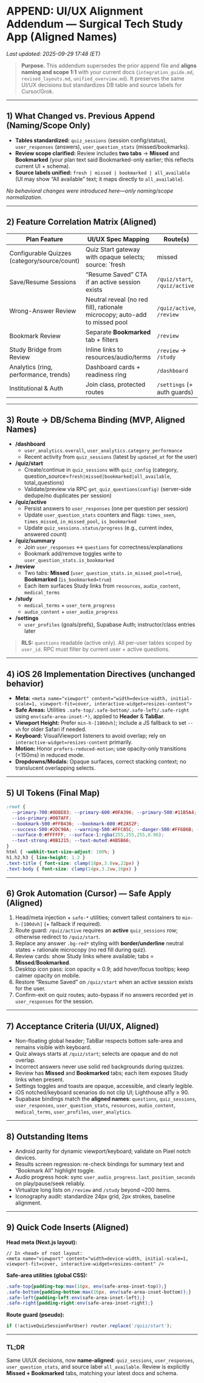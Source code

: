 # APPEND: UI/UX Alignment Addendum — Surgical Tech Study App (Aligned Names)
_Last updated: 2025-09-29 17:48 (ET)_

> **Purpose.** This addendum supersedes the prior append file and **aligns naming and scope 1:1** with your current docs (`integration_guide.md`, `revised_layouts.md`, `unified_overview.md`). It preserves the same UI/UX decisions but standardizes DB table and source labels for Cursor/Grok.

---

## 1) What Changed vs. Previous Append (Naming/Scope Only)
- **Tables standardized:** `quiz_sessions` (session config/status), `user_responses` (answers), `user_question_stats` (missed/bookmarks).  
- **Review scope clarified:** Review includes **two tabs** → **Missed** and **Bookmarked** (your plan text said Bookmarked-only earlier; this reflects current UI + schema).
- **Source labels unified:** `fresh | missed | bookmarked | all_available` (UI may show “All available” text; it maps directly to `all_available`).

_No behavioral changes were introduced here—only naming/scope normalization._

---

## 2) Feature Correlation Matrix (Aligned)
| Plan Feature | UI/UX Spec Mapping | Route(s) | DB / RPC |
|---|---|---|---|
| Configurable Quizzes (category/source/count) | Quiz Start gateway with opaque selects; source: `fresh | missed | bookmarked | all_available` | `/quiz/start` | `quiz_sessions` (config), RPC `get_quiz_questions(config)` |
| Save/Resume Sessions | “Resume Saved” CTA if an active session exists | `/quiz/start`, `/quiz/active` | `quiz_sessions.status`, recent active by user |
| Wrong-Answer Review | Neutral reveal (no red fill), rationale microcopy; auto-add to missed pool | `/quiz/active`, `/review` | `user_responses` (insert), `user_question_stats.in_missed_pool=true` |
| Bookmark Review | Separate **Bookmarked** tab + filters | `/review` | `user_question_stats.is_bookmarked=true` |
| Study Bridge from Review | Inline links to resources/audio/terms | `/review` → `/study` | `resources`, `audio_content`, `medical_terms` |
| Analytics (ring, performance, trends) | Dashboard cards + readiness ring | `/dashboard` | `user_analytics` aggregates |
| Institutional & Auth | Join class, protected routes | `/settings` (+ auth guards) | Supabase Auth + RLS |

---

## 3) Route → DB/Schema Binding (MVP, Aligned Names)
- **/dashboard**
  - `user_analytics.overall`, `user_analytics.category_performance`
  - Recent activity from `quiz_sessions` (latest by `updated_at` for the user)
- **/quiz/start**
  - Create/continue in `quiz_sessions` with `quiz_config` (category, question_source=`fresh|missed|bookmarked|all_available`, total_questions)
  - Validate/preview via RPC `get_quiz_questions(config)` (server-side dedupe/no duplicates per session)
- **/quiz/active**
  - Persist answers to `user_responses` (one per question per session)
  - Update `user_question_stats` counters and flags: `times_seen`, `times_missed`, `in_missed_pool`, `is_bookmarked`
  - Update `quiz_sessions.status/progress` (e.g., current index, answered count)
- **/quiz/summary**
  - Join `user_responses` ↔ `questions` for correctness/explanations
  - Bookmark add/remove toggles write to `user_question_stats.is_bookmarked`
- **/review**
  - Two tabs: **Missed** (`user_question_stats.in_missed_pool=true`), **Bookmarked** (`is_bookmarked=true`)
  - Each item surfaces Study links from `resources`, `audio_content`, `medical_terms`
- **/study**
  - `medical_terms` + `user_term_progress`
  - `audio_content` + `user_audio_progress`
- **/settings**
  - `user_profiles` (goals/prefs), Supabase Auth; instructor/class entries later

> **RLS:** `questions` readable (active only). All per-user tables scoped by `user_id`. RPC must filter by current user + active questions.

---

## 4) iOS 26 Implementation Directives (unchanged behavior)
- **Meta:** `<meta name="viewport" content="width=device-width, initial-scale=1, viewport-fit=cover, interactive-widget=resizes-content">`
- **Safe Areas:** Utilities `.safe-top/.safe-bottom/.safe-left/.safe-right` using `env(safe-area-inset-*)`, applied to **Header** & **TabBar**.
- **Viewport Height:** Prefer `min-h-[100dvh]`; include a JS fallback to set `--vh` for older Safari if needed.
- **Keyboard:** VisualViewport listeners to avoid overlap; rely on `interactive-widget=resizes-content` primarily.
- **Motion:** Honor `prefers-reduced-motion`; use opacity-only transitions (<150ms) in reduced mode.
- **Dropdowns/Modals:** Opaque surfaces, correct stacking context; no translucent overlapping selects.

---

## 5) UI Tokens (Final Map)
```css
:root {
  --primary-700:#0D8E83; --primary-600:#0FA396; --primary-500:#11B5A4; --primary-400:#3BC6B8; --primary-300:#6ED7CC;
  --ios-primary:#007AFF;
  --bookmark-500:#FFB436; --bookmark-600:#E2A52F;
  --success-500:#2DC98A; --warning-500:#FFC85C; --danger-500:#FF6B6B; --info-500:#38BDF8;
  --surface-0:#FFFFFF; --surface-1:rgba(255,255,255,0.96);
  --text-strong:#0B1215; --text-muted:#4B5B66;
}
html { -webkit-text-size-adjust: 100%; }
h1,h2,h3 { line-height: 1.2 }
.text-title { font-size: clamp(18px,3.8vw,22px) }
.text-body { font-size: clamp(14px,3.2vw,16px) }
```

---

## 6) Grok Automation (Cursor) — Safe Apply (Aligned)
1. Head/meta injection + `safe-*` utilities; convert tallest containers to `min-h-[100dvh]` (+ fallback if required).
2. Route guard: `/quiz/active` requires an **active** `quiz_sessions` row; otherwise redirect to `/quiz/start`.
3. Replace any answer `.bg-red*` styling with **border/underline** neutral states + rationale microcopy (no red fill during quiz).
4. Review cards: show Study links where available; tabs = **Missed**/**Bookmarked**.
5. Desktop icon pass: icon opacity ≈ 0.9; add hover/focus tooltips; keep calmer opacity on mobile.
6. Restore “Resume Saved” on `/quiz/start` when an active session exists for the user.
7. Confirm-exit on quiz routes; auto-bypass if no answers recorded yet in `user_responses` for the session.

---

## 7) Acceptance Criteria (UI/UX, Aligned)
- Non-floating global header; TabBar respects bottom safe-area and remains visible with keyboard.
- Quiz always starts at `/quiz/start`; selects are opaque and do not overlap.
- Incorrect answers never use solid red backgrounds during quizzes.
- Review has **Missed** and **Bookmarked** tabs; each item exposes Study links when present.
- Settings toggles and toasts are opaque, accessible, and clearly legible.
- iOS notched/keyboard scenarios do not clip UI; Lighthouse a11y ≥ 90.
- Supabase bindings match the **aligned names**: `questions`, `quiz_sessions`, `user_responses`, `user_question_stats`, `resources`, `audio_content`, `medical_terms`, `user_profiles`, `user_analytics`.

---

## 8) Outstanding Items
- Android parity for dynamic viewport/keyboard; validate on Pixel notch devices.
- Results screen regression: re-check bindings for summary text and “Bookmark All” highlight toggle.
- Audio progress hook: sync `user_audio_progress.last_position_seconds` on play/pause/seek reliably.
- Virtualize long lists on `/review` and `/study` beyond ~200 items.
- Iconography audit: standardize 24px grid, 2px strokes, baseline alignment.

---

## 9) Quick Code Inserts (Aligned)

**Head meta (Next.js layout):**
```tsx
// In <head> of root layout:
<meta name="viewport" content="width=device-width, initial-scale=1, viewport-fit=cover, interactive-widget=resizes-content" />
```

**Safe-area utilities (global CSS):**
```css
.safe-top{padding-top:max(16px, env(safe-area-inset-top));}
.safe-bottom{padding-bottom:max(16px, env(safe-area-inset-bottom));}
.safe-left{padding-left:env(safe-area-inset-left);}
.safe-right{padding-right:env(safe-area-inset-right);}
```

**Route guard (pseudo):**
```ts
if (!activeQuizSessionForUser) router.replace('/quiz/start');
```

---

### TL;DR
Same UI/UX decisions, now **name-aligned**: `quiz_sessions`, `user_responses`, `user_question_stats`, and source label `all_available`. Review is explicitly **Missed + Bookmarked** tabs, matching your latest docs and schema.
